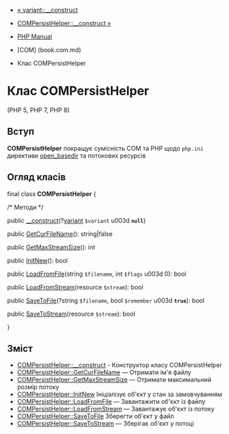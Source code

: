 - [« variant::\_\_construct](variant.construct.md)
- [COMPersistHelper::\_\_construct »](compersisthelper.construct.md)

- [PHP Manual](index.md)
- [COM] (book.com.md)
- Клас COMPersistHelper

# Клас COMPersistHelper

(PHP 5, PHP 7, PHP 8)

## Вступ

**COMPersistHelper** покращує сумісність COM та PHP щодо
`php.ini` директиви [open_basedir](ini.core.md#ini.open-basedir) та
потокових ресурсів

## Огляд класів

final class **COMPersistHelper** {

/\* Методи \*/

public
[\_\_construct](compersisthelper.construct.md)(?[variant](class.variant.md)
`$variant` u003d **`null`**)

public [GetCurFileName](compersisthelper.getcurfilename.md)():
string\|false

public [GetMaxStreamSize](compersisthelper.getmaxstreamsize.md)(): int

public [InitNew](compersisthelper.initnew.md)(): bool

public [LoadFromFile](compersisthelper.loadfromfile.md)(string
`$filename`, int `$flags` u003d 0): bool

public [LoadFromStream](compersisthelper.loadfromstream.md)(resource
`$stream`): bool

public [SaveToFile](compersisthelper.savetofile.md)(?string
`$filename`, bool `$remember` u003d **`true`**): bool

public [SaveToStream](compersisthelper.savetostream.md)(resource
`$stream`): bool

}

## Зміст

- [COMPersistHelper::\_\_construct](compersisthelper.construct.md) -
Конструктор класу COMPersistHelper
- [COMPersistHelper::GetCurFileName](compersisthelper.getcurfilename.md)
— Отримати ім'я файлу
- [COMPersistHelper::GetMaxStreamSize](compersisthelper.getmaxstreamsize.md)
— Отримати максимальний розмір потоку
- [COMPersistHelper::InitNew](compersisthelper.initnew.md)
Ініціалізує об'єкт у стан за замовчуванням
- [COMPersistHelper::LoadFromFile](compersisthelper.loadfromfile.md)
— Завантажити об'єкт із файлу
- [COMPersistHelper::LoadFromStream](compersisthelper.loadfromstream.md)
— Завантажує об'єкт із потоку
- [COMPersistHelper::SaveToFile](compersisthelper.savetofile.md)
Зберегти об'єкт у файл
- [COMPersistHelper::SaveToStream](compersisthelper.savetostream.md)
— Зберігає об'єкт у потоці
